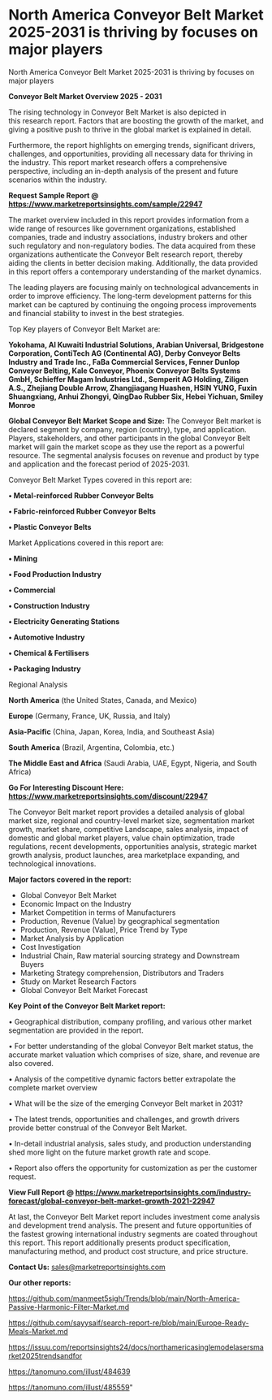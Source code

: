 # North America Conveyor Belt Market 2025-2031 is thriving by focuses on major players
North America Conveyor Belt Market 2025-2031 is thriving by focuses on major players

<Strong> Conveyor Belt Market Overview 2025 - 2031</strong>

The rising technology in Conveyor Belt Market is also depicted in this research report. Factors that are boosting the growth of the market, and giving a positive push to thrive in the global market is explained in detail.

Furthermore, the report highlights on emerging trends, significant drivers, challenges, and opportunities, providing all necessary data for thriving in the industry. This report market research offers a comprehensive perspective, including an in-depth analysis of the present and future scenarios within the industry.

<strong>Request Sample Report @ <a href=https://www.marketreportsinsights.com/sample/22947>https://www.marketreportsinsights.com/sample/22947</a></strong>

The market overview included in this report provides information from a wide range of resources like government organizations, established companies, trade and industry associations, industry brokers and other such regulatory and non-regulatory bodies. The data acquired from these organizations authenticate the Conveyor Belt research report, thereby aiding the clients in better decision making. Additionally, the data provided in this report offers a contemporary understanding of the market dynamics.

The leading players are focusing mainly on technological advancements in order to improve efficiency. The long-term development patterns for this market can be captured by continuing the ongoing process improvements and financial stability to invest in the best strategies.

Top Key players of Conveyor Belt Market are:

<strong>Yokohama, Al Kuwaiti Industrial Solutions, Arabian Universal, Bridgestone Corporation, ContiTech AG (Continental AG), Derby Conveyor Belts Industry and Trade Inc., FaBa Commercial Services, Fenner Dunlop Conveyor Belting, Kale Conveyor, Phoenix Conveyor Belts Systems GmbH, Schieffer Magam Industries Ltd., Semperit AG Holding, Ziligen A.S., Zhejiang Double Arrow, Zhangjiagang Huashen, HSIN YUNG, Fuxin Shuangxiang, Anhui Zhongyi, QingDao Rubber Six, Hebei Yichuan, Smiley Monroe</strong>

<strong><b>Global Conveyor Belt Market Scope and Size:</b></strong>
The Conveyor Belt market is declared segment by company, region (country), type, and application. Players, stakeholders, and other participants in the global Conveyor Belt market will gain the market scope as they use the report as a powerful resource. The segmental analysis focuses on revenue and product by type and application and the forecast period of 2025-2031.

Conveyor Belt Market Types covered in this report are:

<strong>• Metal-reinforced Rubber Conveyor Belts

• Fabric-reinforced Rubber Conveyor Belts

• Plastic Conveyor Belts</strong>

Market Applications covered in this report are:

<strong>• Mining

• Food Production Industry

• Commercial

• Construction Industry

• Electricity Generating Stations

• Automotive Industry

• Chemical & Fertilisers

• Packaging Industry</strong> 

Regional Analysis

<strong>North America</strong> (the United States, Canada, and Mexico)

<strong>Europe</strong> (Germany, France, UK, Russia, and Italy)

<strong>Asia-Pacific</strong> (China, Japan, Korea, India, and Southeast Asia)

<strong>South America</strong> (Brazil, Argentina, Colombia, etc.)

<strong>The Middle East and Africa</strong> (Saudi Arabia, UAE, Egypt, Nigeria, and South Africa)

<strong>Go For Interesting Discount Here: <a href=https://www.marketreportsinsights.com/discount/22947>https://www.marketreportsinsights.com/discount/22947</a></strong>

The Conveyor Belt market report provides a detailed analysis of global market size, regional and country-level market size, segmentation market growth, market share, competitive Landscape, sales analysis, impact of domestic and global market players, value chain optimization, trade regulations, recent developments, opportunities analysis, strategic market growth analysis, product launches, area marketplace expanding, and technological innovations.

<strong><b>Major factors covered in the report:</b></strong>
<ul>
  <li>Global Conveyor Belt Market </li>
  <li>Economic Impact on the Industry</li>
  <li>Market Competition in terms of Manufacturers</li>
  <li>Production, Revenue (Value) by geographical segmentation</li>
  <li>Production, Revenue (Value), Price Trend by Type</li>
  <li>Market Analysis by Application</li>
  <li>Cost Investigation</li>
  <li>Industrial Chain, Raw material sourcing strategy and Downstream Buyers</li>
  <li>Marketing Strategy comprehension, Distributors and Traders</li>
  <li>Study on Market Research Factors</li>
  <li>Global Conveyor Belt Market Forecast</li>
</ul>

<strong><b>Key Point of the Conveyor Belt Market report:</b></strong>

• Geographical distribution, company profiling, and various other market segmentation are provided in the report.

• For better understanding of the global Conveyor Belt market status, the accurate market valuation which comprises of size, share, and revenue are also covered.

• Analysis of the competitive dynamic factors better extrapolate the complete market overview

• What will be the size of the emerging Conveyor Belt market in 2031?

• The latest trends, opportunities and challenges, and growth drivers provide better construal of the Conveyor Belt Market.

• In-detail industrial analysis, sales study, and production understanding shed more light on the future market growth rate and scope.

• Report also offers the opportunity for customization as per the customer request.

<strong><b>View Full Report @ <a href=https://www.marketreportsinsights.com/industry-forecast/global-conveyor-belt-market-growth-2021-22947>https://www.marketreportsinsights.com/industry-forecast/global-conveyor-belt-market-growth-2021-22947</a></b></strong>


At last, the Conveyor Belt Market report includes investment come analysis and development trend analysis. The present and future opportunities of the fastest growing international industry segments are coated throughout this report. This report additionally presents product specification, manufacturing method, and product cost structure, and price structure.

<strong>Contact Us:</strong>
sales@marketreportsinsights.com

<strong>Our other reports:</strong>

<a href=https://github.com/manmeet5sigh/Trends/blob/main/North-America-Passive-Harmonic-Filter-Market.md>https://github.com/manmeet5sigh/Trends/blob/main/North-America-Passive-Harmonic-Filter-Market.md</a>

<a href=https://github.com/sayysaif/search-report-re/blob/main/Europe-Ready-Meals-Market.md>https://github.com/sayysaif/search-report-re/blob/main/Europe-Ready-Meals-Market.md</a>

<a href=https://issuu.com/reportsinsights24/docs/northamericasinglemodelasersmarket2025trendsandfor>https://issuu.com/reportsinsights24/docs/northamericasinglemodelasersmarket2025trendsandfor</a>

<a href=https://tanomuno.com/illust/484639>https://tanomuno.com/illust/484639</a>

<a href=https://tanomuno.com/illust/485559>https://tanomuno.com/illust/485559</a>"

